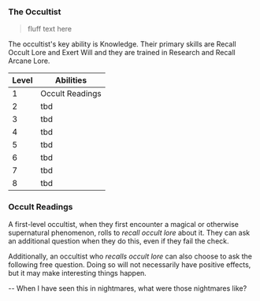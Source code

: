 ### The Occultist

> fluff text here

The occultist's key ability is Knowledge. Their primary skills are Recall Occult Lore and Exert Will and they are trained in Research and Recall Arcane Lore.

| Level | Abilities |
| ----- | --------- |
| 1 | Occult Readings |
| 2 | tbd |
| 3 | tbd |
| 4 | tbd |
| 5 | tbd |
| 6 | tbd |
| 7 | tbd |
| 8 | tbd |

### Occult Readings
A first-level occultist, when they first encounter a magical or otherwise supernatural phenomenon, rolls to _recall occult lore_ about it. They can ask an additional question when they do this, even if they fail the check.

Additionally, an occultist who _recalls occult lore_ can also choose to ask the following free question. Doing so will not necessarily have positive effects, but it may make interesting things happen.

-- When I have seen this in nightmares, what were those nightmares like?
